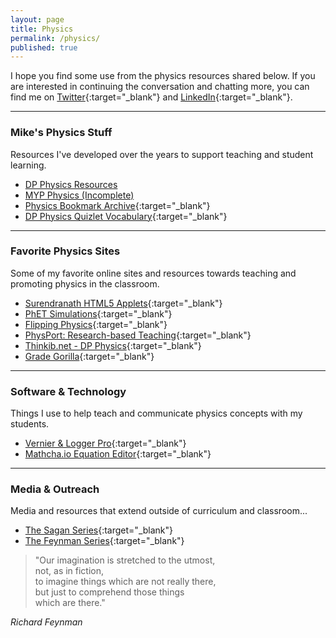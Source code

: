 ```yaml
---
layout: page
title: Physics
permalink: /physics/
published: true
---
```


I hope you find some use from the physics resources shared below. If you are interested in continuing the conversation and chatting more, you can find me on [Twitter](https://twitter.com/mvpoirier){:target="_blank"} and [LinkedIn](https://www.linkedin.com/in/mvpoirier8){:target="_blank"}.
  
---
  
### Mike's Physics Stuff
Resources I've developed over the years to support teaching and student learning.
- [DP Physics Resources](/physics_dp)
- [MYP Physics (Incomplete)](/physics_myp)
- [Physics Bookmark Archive](/media/physics_bookmarks.html){:target="_blank"}
- [DP Physics Quizlet Vocabulary](https://quizlet.com/mvpoirier/folders/dp-physics/sets){:target="_blank"}
  
---

### Favorite Physics Sites
Some of my favorite online sites and resources towards teaching and promoting physics in the classroom.
- [Surendranath HTML5 Applets](http://www.surendranath.org/){:target="_blank"}
- [PhET Simulations](https://phet.colorado.edu/){:target="_blank"}
- [Flipping Physics](https://www.flippingphysics.com/){:target="_blank"}
- [PhysPort: Research-based Teaching](https://www.physport.org/){:target="_blank"}
- [Thinkib.net - DP Physics](http://www.thinkib.net/physics){:target="_blank"}
- [Grade Gorilla](https://www.gradegorilla.com/IB-physics-revision-questions.php){:target="_blank"}

---

### Software & Technology
Things I use to help teach and communicate physics concepts with my students.
- [Vernier & Logger Pro](https://www.vernier.com/){:target="_blank"}
- [Mathcha.io Equation Editor](https://www.mathcha.io/editor){:target="_blank"}
  
---
  
### Media & Outreach
Media and resources that extend outside of curriculum and classroom...  
- [The Sagan Series](https://www.youtube.com/watch?v=oY59wZdCDo0&list=PLF17F07CFC3208E29){:target="_blank"}
- [The Feynman Series](https://www.youtube.com/watch?v=cRmbwczTC6E&list=PL92F9FC91BBE2210D){:target="_blank"}
  
  

> "Our imagination is stretched to the utmost,  
> not, as in fiction,  
> to imagine things which are not really there,  
> but just to comprehend those things  
> which are there."  
  
*Richard Feynman*  